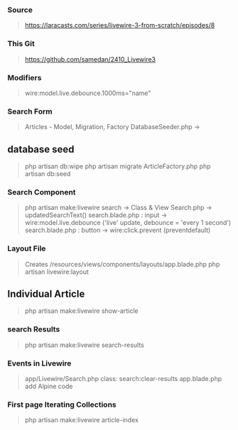 ### Source

> https://laracasts.com/series/livewire-3-from-scratch/episodes/8

### This Git

> https://github.com/samedan/2410_Livewire3

### Modifiers

> wire:model.live.debounce.1000ms="name"

### Search Form

> Articles - Model, Migration, Factory
> DatabaseSeeder.php ->

## database seed

> php artisan db:wipe
> php artisan migrate
> ArticleFactory.php
> php artisan db:seed

### Search Component

> php artisan make:livewire search -> Class & View
> Search.php -> updatedSearchText()
> search.blade.php : input -> wire:model.live.debounce ('live' update, debounce = 'every 1 second')
> search.blade.php : button -> wire:click.prevent (preventdefault)

### Layout File

> Creates /resources/views/components/layouts/app.blade.php
> php artisan livewire:layout

## Individual Article

> php artisan make:livewire show-article

### search Results

> php artisan make:livewire search-results

### Events in Livewire

> app/Livewire/Search.php class: search:clear-results
> app.blade.php add Alpine code <body x-data x-on:click="">

### First page Iterating Collections

> php artisan make:livewire article-index
